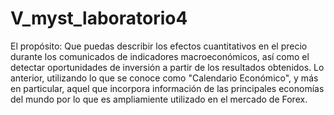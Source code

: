 # V_myst_laboratorio4

El propósito: Que puedas describir los efectos cuantitativos en el precio durante los comunicados de indicadores macroeconómicos, así como el detectar oportunidades de inversión a partir de los resultados obtenidos. Lo anterior, utilizando lo que se conoce como "Calendario Económico", y más en particular, aquel que incorpora información de las principales economías del mundo por lo que es ampliamiente utilizado en el mercado de Forex.
